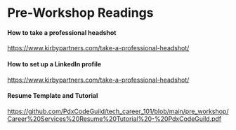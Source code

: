 # Pre-Workshop Readings

#### How to take a professional headshot

https://www.kirbypartners.com/take-a-professional-headshot/

#### How to set up a LinkedIn profile

https://www.kirbypartners.com/take-a-professional-headshot/

#### Resume Template and Tutorial

https://github.com/PdxCodeGuild/tech_career_101/blob/main/pre_workshop/Career%20Services%20Resume%20Tutorial%20-%20PdxCodeGuild.pdf
